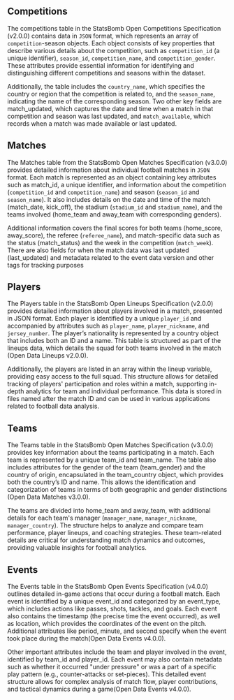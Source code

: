 ## Competitions

The competitions table in the StatsBomb Open Competitions Specification (v2.0.0) contains data in `JSON` format, which represents an array of `competition`-season objects. Each object consists of key properties that describe various details about the competition, such as `competition_id` (a unique identifier), `season_id`, `competition_name`, and `competition_gender`. These attributes provide essential information for identifying and distinguishing different competitions and seasons within the dataset.

Additionally, the table includes the `country_name`, which specifies the country or region that the competition is related to, and the `season_name`, indicating the name of the corresponding season. Two other key fields are match_updated, which captures the date and time when a match in that competition and season was last updated, and `match_available`, which records when a match was made available or last updated.

## Matches

The Matches table from the StatsBomb Open Matches Specification (v3.0.0) provides detailed information about individual football matches in `JSON` format. Each match is represented as an object containing key attributes such as match_id, a unique identifier, and information about the competition (`competition_id` and `competition_name`) and season (`season_id` and `season_name`). It also includes details on the date and time of the match (match_date, kick_off), the stadium (`stadium_id` and `stadium_name`), and the teams involved (home_team and away_team with corresponding genders).

Additional information covers the final scores for both teams (home_score, away_score), the referee (`referee_name`), and match-specific data such as the status (match_status) and the week in the competition (`match_week`). There are also fields for when the match data was last updated (last_updated) and metadata related to the event data version and other tags for tracking purposes​

## Players

The Players table in the StatsBomb Open Lineups Specification (v2.0.0) provides detailed information about players involved in a match, presented in JSON format. Each player is identified by a unique `player_id` and accompanied by attributes such as `player_name`, `player_nickname`, and `jersey_number`. The player’s nationality is represented by a country object that includes both an ID and a name. This table is structured as part of the lineups data, which details the squad for both teams involved in the match​(Open Data Lineups v2.0.0).

Additionally, the players are listed in an array within the lineup variable, providing easy access to the full squad. This structure allows for detailed tracking of players' participation and roles within a match, supporting in-depth analytics for team and individual performance. This data is stored in files named after the match ID and can be used in various applications related to football data analysis​.

## Teams

The Teams table in the StatsBomb Open Matches Specification (v3.0.0) provides key information about the teams participating in a match. Each team is represented by a unique team_id and team_name. The table also includes attributes for the gender of the team (team_gender) and the country of origin, encapsulated in the team_country object, which provides both the country’s ID and name. This allows the identification and categorization of teams in terms of both geographic and gender distinctions​(Open Data Matches v3.0.0).

The teams are divided into home_team and away_team, with additional details for each team's manager (`manager_name`, `manager_nickname`, `manager_country`). The structure helps to analyze and compare team performance, player lineups, and coaching strategies. These team-related details are critical for understanding match dynamics and outcomes, providing valuable insights for football analytics​.

## Events

The Events table in the StatsBomb Open Events Specification (v4.0.0) outlines detailed in-game actions that occur during a football match. Each event is identified by a unique event_id and categorized by an event_type, which includes actions like passes, shots, tackles, and goals. Each event also contains the timestamp (the precise time the event occurred), as well as location, which provides the coordinates of the event on the pitch. Additional attributes like period, minute, and second specify when the event took place during the match​(Open Data Events v4.0.0).

Other important attributes include the team and player involved in the event, identified by team_id and player_id. Each event may also contain metadata such as whether it occurred "under pressure" or was a part of a specific play pattern (e.g., counter-attacks or set-pieces). This detailed event structure allows for complex analysis of match flow, player contributions, and tactical dynamics during a game​(Open Data Events v4.0.0).